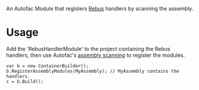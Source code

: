 An Autofac Module that registers [Rebus](https://github.com/rebus-org/Rebus) handlers by scanning the assembly.

# Usage
Add the 'RebusHandlerModule' to the project containing the Rebus handlers, then use Autofac's [assembly scanning](http://docs.autofac.org/en/latest/register/scanning.html) to register the modules.

    var b = new ContainerBuilder();
    b.RegisterAssemblyModules(MyAssembly); // MyAssembly contains the handlers.
    c = b.Build();
